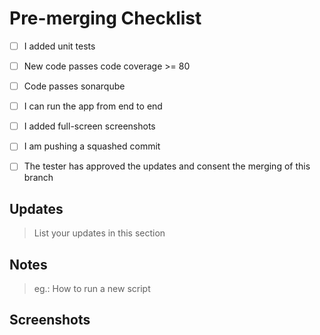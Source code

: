 # Pre-merging Checklist

- [ ] I added unit tests
- [ ] New code passes code coverage >= 80
- [ ] Code passes sonarqube
- [ ] I can run the app from end to end
- [ ] I added full-screen screenshots
- [ ] I am pushing a squashed commit
- [ ] The tester has approved the updates and consent the merging of this branch


## Updates

> List your updates in this section


## Notes

> eg.: How to run a new script


## Screenshots
